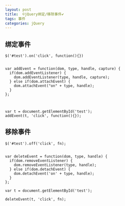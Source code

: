 ```yaml
---
layout: post
title:  ©️jQuery绑定/移除事件✔︎
tags: 事件
categories: jQuery
---
```




## 绑定事件
	$('#test').on('click', function(){})
	

	var addEvent = function(dom, type, handle, capture) {   
	  if(dom.addEventListener) {   
	    dom.addEventListener(type, handle, capture);   
	  } else if(dom.attachEvent) {   
	    dom.attachEvent("on" + type, handle);   
	  }
	};

	

	var t = document.getElementById('test');
	addEvent(t, 'click', function(){});
  

## 移除事件
	$('#test').off('click', fn);
	

	var deleteEvent = function(dom, type, handle) {   
	  if(dom.removeEventListener) {    
	    dom.removeEventListener(type, handle);   
	  } else if(dom.detachEvent) {   
	    dom.detachEvent('on' + type, handle);   
	  }
	};

	var t = document.getElementById('test');

	deleteEvent(t, 'click', fn);



